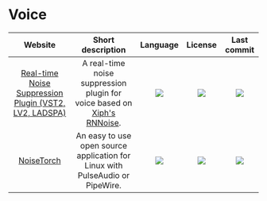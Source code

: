 # Voice
|Website|Short description|Language|License|Last commit|
|:-:|:-:|:-:|:-:|:-:|
|[Real-time Noise Suppression Plugin (VST2, LV2, LADSPA)](https://github.com/werman/noise-suppression-for-voice)|A real-time noise suppression plugin for voice based on [Xiph's RNNoise](https://jmvalin.ca/demo/rnnoise/).|![](https://img.shields.io/github/languages/top/werman/noise-suppression-for-voice?color=pink&style=flat-square)|![](https://flat.badgen.net/github/license/werman/noise-suppression-for-voice?label=)|![](https://flat.badgen.net/github/last-commit/werman/noise-suppression-for-voice?label=)|
|[NoiseTorch](https://github.com/lawl/NoiseTorch)|An easy to use open source application for Linux with PulseAudio or PipeWire.|![](https://img.shields.io/github/languages/top/lawl/NoiseTorch?color=pink&style=flat-square)|![](https://flat.badgen.net/github/license/lawl/NoiseTorch?label=)|![](https://flat.badgen.net/github/last-commit/lawl/NoiseTorch?label=)|
